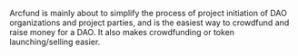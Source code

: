 Arcfund is mainly about to simplify the process of project initiation of DAO organizations and project parties, and is the easiest way to crowdfund and raise money for a DAO. It also makes crowdfunding or token launching/selling easier.
